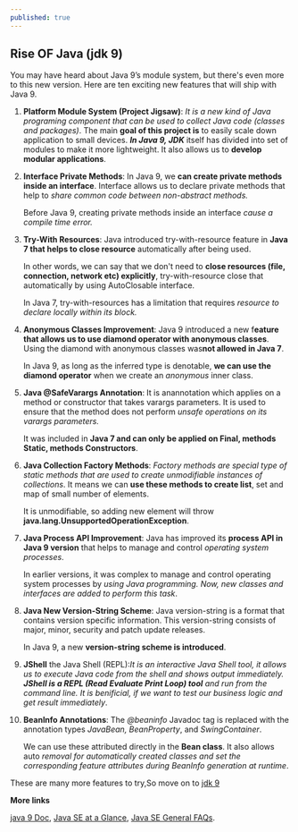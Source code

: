 ```yaml
---
published: true
---
```

## Rise OF Java (jdk 9)

You may have heard about Java 9’s module system, but there's even more to this new version. Here are ten exciting new features that will ship with Java 9.

1. **Platform Module System (Project Jigsaw)**: *It is a new kind of Java programing component that can be used to        collect Java code (classes and packages)*. The main **goal of this project is** to easily scale down application      to small devices. ***In Java 9, JDK*** itself has divided into set of modules to make it more lightweight. It        also allows us to **develop modular applications**.

2. **Interface Private Methods**: In Java 9, we **can create private methods inside an interface**. Interface allows      us to declare private methods that help to _share common code between non-abstract methods._

     Before Java 9, creating private methods inside an interface _cause a compile time error._

3. **Try-With Resources**: Java introduced try-with-resource feature in **Java 7 that helps to close resource**            automatically after being used.

     In other words, we can say that we don't need to **close resources (file, connection, network etc) explicitly**,      try-with-resource close that automatically by using AutoClosable interface.

     In Java 7, try-with-resources has a limitation that requires _resource to declare locally within its block._

4. **Anonymous Classes Improvement**: Java 9 introduced a new f**eature that allows us to use diamond operator with        anonymous classes**. Using the diamond with anonymous classes was**not allowed in Java 7**.

     In Java 9, as long as the inferred type is denotable, **we can use the diamond operator** when we create an          _anonymous_ inner class.

5. **Java @SafeVarargs Annotation**: It is anannotation which applies on a method or constructor that takes varargs        parameters. It is used to ensure that the method does not perform _unsafe operations on its varargs parameters._

     It was included in **Java 7 and can only be applied on Final, methods Static, methods Constructors**.

6. **Java Collection Factory Methods**: _Factory methods are special type of static methods that are used to create        unmodifiable instances of collections_. It means we can **use these methods to create list**, set and map of          small number of elements.

     It is unmodifiable, so adding new element will throw **java.lang.UnsupportedOperationException**.

7. **Java Process API Improvement**: Java has improved its **process API in Java 9 version** that helps to manage and      control _operating system processes_.

     In earlier versions, it was complex to manage and control operating system processes by *using Java                  programming. Now, new classes and interfaces are added to perform this task*.

8. **Java New Version-String Scheme**: Java version-string is a format that contains version specific information.        This version-string consists of major, minor, security and patch update releases.

     In Java 9, a new **version-string scheme is introduced**.

9. **JShell** the Java Shell (REPL):*It is an interactive Java Shell tool, it allows us to execute Java code from                  the shell and shows output immediately. **JShell is a REPL (Read Evaluate Print Loop) tool** and run                  from the command line. It is benificial, if we want to test our business logic and get result                        immediately*.

10. **BeanInfo Annotations**: The _@beaninfo_ Javadoc tag is replaced with the annotation types _JavaBean,                                         BeanProperty_, and _SwingContainer_.

      We can use these attributed directly in the **Bean class**. It also allows auto *removal for automatically created classes and set the corresponding feature attributes during BeanInfo generation at runtime*.


These are many more features to try,So move on to [jdk 9](https://www.oracle.com/technetwork/java/javase/downloads/jdk9-downloads-3848520.html)

**More links**

  [java 9 Doc](https://www.oracle.com/technetwork/java/javase/documentation/index.html), 
  [Java SE at a Glance](https://www.oracle.com/technetwork/java/javase/overview/index.html), 
  [Java SE General FAQs](https://www.oracle.com/technetwork/java/javase/overview/faqs-jsp-136696.html).
